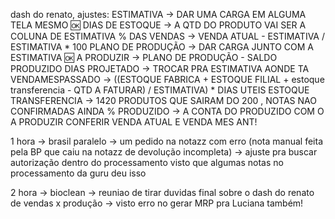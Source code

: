 dash do renato, ajustes:
ESTIMATIVA -> DAR UMA CARGA EM ALGUMA TELA MESMO 🆗
DIAS DE ESTOQUE -> A QTD DO PRODUTO VAI SER A COLUNA DE ESTIMATIVA
% DAS VENDAS -> VENDA ATUAL - ESTIMATIVA / ESTIMATIVA * 100
PLANO DE PRODUÇÃO -> DAR CARGA JUNTO COM A ESTIMATIVA 🆗
A PRODUZIR -> PLANO DE PRODUÇÃO - SALDO PRODUZIDO
DIAS PROJETADO -> TROCAR PRA ESTIMATIVA AONDE TA VENDAMESPASSADO
               -> ((ESTOQUE FABRICA + ESTOQUE FILIAL + estoque transferencia - QTD A FATURAR) / ESTIMATIVA) * DIAS UTEIS
ESTOQUE TRANSFERENCIA -> 1420 PRODUTOS QUE SAIRAM DO 200 , NOTAS NAO CONFIRMADAS AINDA
% PRODUZIDO -> A CONTA DO PRODUZIDO COM O A PRODUZIR
CONFERIR VENDA ATUAL E VENDA MES ANT!


1 hora → brasil paralelo → um pedido na notazz com erro (nota manual feita pela BP que caiu na notazz de devolução incompleta) 
→ ajuste pra buscar autorização dentro do processamento visto que algumas notas no processamento da guru deu isso

2 hora → bioclean → reuniao de tirar duvidas final sobre o dash do renato de vendas x produção
→ visto erro no gerar MRP pra Luciana também!